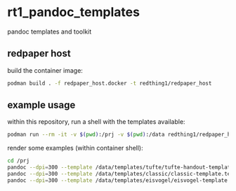 # rt1_pandoc_templates

pandoc templates and toolkit

## redpaper host

build the container image:

```sh
podman build . -f redpaper_host.docker -t redthing1/redpaper_host
```

## example usage

within this repository, run a shell with the templates available:

```sh
podman run --rm -it -v $(pwd):/prj -v $(pwd):/data redthing1/redpaper_host
```

render some examples (within container shell):
```sh
cd /prj
pandoc --dpi=300 --template /data/templates/tufte/tufte-handout-template.tex -i ./examples/doc1.md -o ./examples/doc1_tufte.pdf
pandoc --dpi=300 --template /data/templates/classic/classic-template.tex -i ./examples/doc1.md -o ./examples/doc1_classic.pdf
pandoc --dpi=300 --template /data/templates/eisvogel/eisvogel-template.tex -i ./examples/doc1.md -o ./examples/doc1_eisvogel.pdf
```
